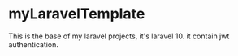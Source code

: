 # myLaravelTemplate
 This is the base of my laravel projects, it's laravel 10. it contain jwt authentication.
